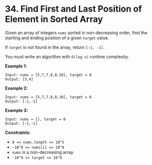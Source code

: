 # 34. Find First and Last Position of Element in Sorted Array

Given an array of integers `nums` sorted in non-decreasing order, find the starting and ending position of a given `target` value.

If `target` is not found in the array, return `[-1, -1]`.

You must write an algorithm with `O(log n)` runtime complexity.

**Example 1:**

```()
Input: nums = [5,7,7,8,8,10], target = 8
Output: [3,4]
```

**Example 2:**

```()
Input: nums = [5,7,7,8,8,10], target = 6
Output: [-1,-1]
```

**Example 3:**

```()
Input: nums = [], target = 0
Output: [-1,-1]
```

**Constraints:**

- `0 <= nums.length <= 10^5`
- `-10^9 <= nums[i] <= 10^9`
- `nums` is a non-decreasing array.
- `-10^9 <= target <= 10^9`

